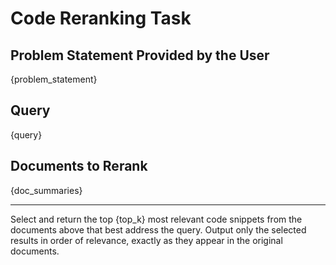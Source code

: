 # **Code Reranking Task**

## **Problem Statement Provided by the User**

{problem_statement}

## **Query**

{query}

## **Documents to Rerank**

{doc_summaries}

---

Select and return the top {top_k} most relevant code snippets from the documents above that best address the query. Output only the selected results in order of relevance, exactly as they appear in the original documents.
